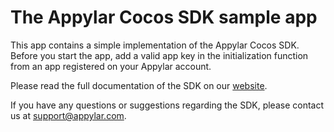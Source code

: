 # The Appylar Cocos SDK sample app

This app contains a simple implementation of the Appylar Cocos SDK. Before you start the app, add a valid app key in the initialization function from an app registered on your Appylar account.

Please read the full documentation of the SDK on our [website](https://www.appylar.com/).

If you have any questions or suggestions regarding the SDK, please contact us at [support@appylar.com](mailto:support@appylar.com).
